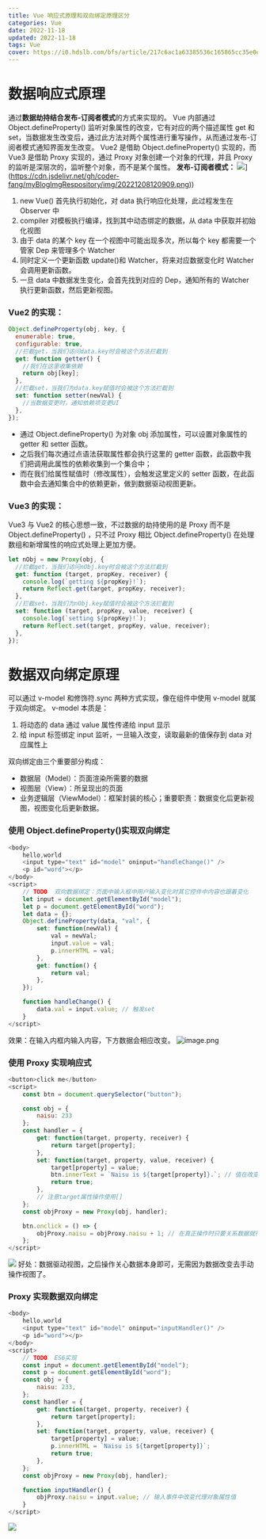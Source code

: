 ```yaml
---
title: Vue 响应式原理和双向绑定原理区分
categories: Vue
date: 2022-11-18
updated: 2022-11-18
tags: Vue
cover: https://i0.hdslb.com/bfs/article/217c6ac1a63385536c165865cc35e0eeed5b712b.jpg@942w_531h_progressive.webp
---
```


# 数据响应式原理

通过**数据劫持结合发布-订阅者模式**的方式来实现的。
Vue 内部通过 Object.defineProperty() 监听对象属性的改变，它有对应的两个描述属性 get 和 set，当数据发生改变后，通过此方法对两个属性进行重写操作，从而通过发布-订阅者模式通知界面发生改变。
Vue2 是借助 Object.defineProperty() 实现的，而 Vue3 是借助 Proxy 实现的，通过 Proxy 对象创建一个对象的代理，并且 Proxy 的监听是深层次的，监听整个对象，而不是某个属性。
**发布-订阅者模式：**
![]([https://cdn.jsdelivr.net/gh/coder-fang/myBlogImgRespository/img/20221208120909.png)](https://cdn.jsdelivr.net/gh/coder-fang/myBlogImgRespository/img/20221208120909.png))

1. new Vue() 首先执行初始化，对 data 执行响应化处理，此过程发生在 Observer 中
2. compiler 对模板执行编译，找到其中动态绑定的数据，从 data 中获取并初始化视图
3. 由于 data 的某个 key 在一个视图中可能出现多次，所以每个 key 都需要一个管家 Dep 来管理多个 Watcher
4. 同时定义一个更新函数 update()和 Watcher，将来对应数据变化时 Watcher 会调用更新函数。
5. 一旦 data 中数据发生变化，会首先找到对应的 Dep，通知所有的 Watcher 执行更新函数，然后更新视图。

### Vue2 的实现：

```javascript
Object.defineProperty(obj, key, {
  enumerable: true,
  configurable: true,
  //拦截get，当我们访问data.key时会被这个方法拦截到
  get: function getter() {
    //我们在这里收集依赖
    return obj[key];
  },
  //拦截set，当我们为data.key赋值时会被这个方法拦截到
  set: function setter(newVal) {
    //当数据变更时，通知依赖项变更UI
  },
});
```

- 通过 Object.defineProperty() 为对象 obj 添加属性，可以设置对象属性的 getter 和 setter 函数。
- 之后我们每次通过点语法获取属性都会执行这里的 getter 函数，此函数中我们把调用此属性的依赖收集到一个集合中；
- 而在我们给属性赋值时（修改属性），会触发这里定义的 setter 函数，在此函数中会去通知集合中的依赖更新，做到数据驱动视图更新。

### Vue3 的实现：

Vue3 与 Vue2 的核心思想一致，不过数据的劫持使用的是 Proxy 而不是 Object.defineProperty() ，只不过 Proxy 相比 Object.defineProperty() 在处理数组和新增属性的响应式处理上更加方便。

```javascript
let nObj = new Proxy(obj, {
  //拦截get，当我们访问nObj.key时会被这个方法拦截到
  get: function (target, propKey, receiver) {
    console.log(`getting ${propKey}!`);
    return Reflect.get(target, propKey, receiver);
  },
  //拦截set，当我们为nObj.key赋值时会被这个方法拦截到
  set: function (target, propKey, value, receiver) {
    console.log(`setting ${propKey}!`);
    return Reflect.set(target, propKey, value, receiver);
  },
});
```

# 数据双向绑定原理

可以通过 v-model 和修饰符.sync 两种方式实现，像在组件中使用 v-model 就属于双向绑定。
v-model 本质是：

1. 将动态的 data 通过 value 属性传递给 input 显示
2. 给 input 标签绑定 input 监听，一旦输入改变，读取最新的值保存到 data 对应属性上

双向绑定由三个重要部分构成：

- 数据层（Model）：页面渲染所需要的数据
- 视图层（View）：所呈现出的页面
- 业务逻辑层（ViewModel）：框架封装的核心；重要职责：数据变化后更新视图，视图变化后更新数据。

### 使用 Object.defineProperty()实现双向绑定

```javascript
<body>
    hello,world
    <input type="text" id="model" oninput="handleChange()" />
    <p id="word"></p>
</body>
<script>
    // TODO  双向数据绑定：页面中输入框中用户输入变化时其它控件中内容也跟着变化
    let input = document.getElementById("model");
    let p = document.getElementById("word");
    let data = {};
    Object.defineProperty(data, "val", {
        set: function(newVal) {
            val = newVal;
            input.value = val;
            p.innerHTML = val;
        },
        get: function() {
            return val;
        },
    });

    function handleChange() {
        data.val = input.value; // 触发set
    }
</script>
```

效果：在输入内框内输入内容，下方数据会相应改变。
![image.png](https://cdn.nlark.com/yuque/0/2022/png/2324645/1670467984507-e1e85aab-d368-4c5b-be2a-00ddd256d306.png#averageHue=%23fcfcfb&clientId=u4a4a03ee-3632-4&crop=0&crop=0&crop=1&crop=1&from=paste&height=156&id=u0a25fce2&margin=%5Bobject%20Object%5D&name=image.png&originHeight=156&originWidth=344&originalType=binary&ratio=1&rotation=0&showTitle=false&size=2878&status=done&style=none&taskId=u9827df4b-799a-4e20-92c2-90c9da4f40a&title=&width=344)

### 使用 Proxy 实现响应式

```javascript
<button>click me</button>
<script>
    const btn = document.querySelector("button");

    const obj = {
        naisu: 233
    };
    const handler = {
        get: function(target, property, receiver) {
            return target[property];
        },
        set: function(target, property, value, receiver) {
            target[property] = value;
            btn.innerText = `Naisu is ${target[property]}.`; // 值在改变的同时更新视图
            return true;
        },
        // 注意target属性操作使用[]
    };
    const objProxy = new Proxy(obj, handler);

    btn.onclick = () => {
        objProxy.naisu = objProxy.naisu + 1; // 在真正操作时只要关系数据就行
    };
</script>
```

![](https://cdn.nlark.com/yuque/0/2022/gif/2324645/1670468676245-4af8fd73-9b35-430a-8bf5-629955fe586c.gif#averageHue=%2321201e&clientId=u4a4a03ee-3632-4&crop=0&crop=0&crop=1&crop=1&from=paste&id=ufade95fd&margin=%5Bobject%20Object%5D&originHeight=500&originWidth=1200&originalType=url&ratio=1&rotation=0&showTitle=false&status=done&style=none&taskId=ud1559d52-6ec8-4ee5-9516-8fe9b6a7f45&title=)
好处：数据驱动视图，之后操作关心数据本身即可，无需因为数据改变去手动操作视图了。

### Proxy 实现数据双向绑定

```javascript
<body>
    hello,world
    <input type="text" id="model" oninput="inputHandler()" />
    <p id="word"></p>
</body>
<script>
    // TODO  ES6实现
    const input = document.getElementById("model");
    const p = document.getElementById("word");
    const obj = {
        naisu: 233,
    };
    const handler = {
        get: function(target, property, receiver) {
            return target[property];
        },
        set: function(target, property, value, receiver) {
            target[property] = value;
            p.innerHTML = `Naisu is ${target[property]}`;
            return true;
        },
    };
    const objProxy = new Proxy(obj, handler);

    function inputHandler() {
        objProxy.naisu = input.value; // 输入事件中改变代理对象属性值
    }
</script>
```

![](https://cdn.nlark.com/yuque/0/2022/gif/2324645/1670469533425-3f9121e3-7b43-45d0-b8ff-a957292b60e1.gif#averageHue=%23605f5e&clientId=u4a4a03ee-3632-4&crop=0&crop=0&crop=1&crop=1&from=paste&id=u59f6e3af&margin=%5Bobject%20Object%5D&originHeight=500&originWidth=1200&originalType=url&ratio=1&rotation=0&showTitle=false&status=done&style=none&taskId=uc4b67a66-d983-43a1-bc3e-6aad1fcbf0b&title=)
